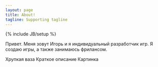 ```yaml
---
layout: page
title: About!
tagline: Supporting tagline
---
```

{% include JB/setup %}

Привет. Меня зовут Игорь и я индивидуальный разработчик игр. Я создаю игры, а также занимаюсь фрилансом.

Хрупкая ваза
Краткое описание
Картинка 
